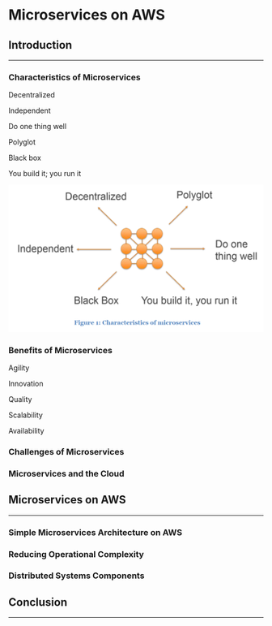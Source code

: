 # Microservices on AWS

## Introduction

---

### Characteristics of Microservices

Decentralized

Independent

Do one thing well

Polyglot

Black box

You build it; you run it

![](/assets/devops1.png)

### Benefits of Microservices

Agility

Innovation

Quality

Scalability

Availability



### Challenges of Microservices

### Microservices and the Cloud

## Microservices on AWS

---

### Simple Microservices Architecture on AWS

### Reducing Operational Complexity

### Distributed Systems Components

## Conclusion

---



